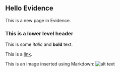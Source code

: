 ## Hello Evidence

This is a new page in Evidence.

### This is a lower level header
This is some *italic* and **bold** text.

This is a [link](https://evidence.dev).

This is an image inserted using Markdown:
![alt text](https://wasender.com/buy/wp-content/uploads/2021/07/testing.jpg)
